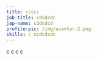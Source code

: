 ```yaml
---
title: ccccc
job-title: cdcdcdc
jap-name: cddcdcd
profile-pic: /img/avavtar-2.png
skills: c xcdcdcdc
---
```

 c c c c